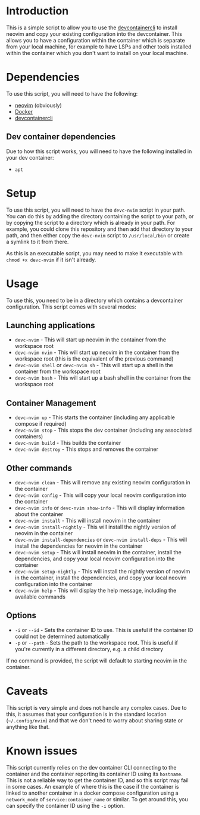 # Introduction

This is a simple script to allow you to use the [devcontainercli](https://github.com/devcontainers/cli) to install neovim and copy your existing configuration into the devcontainer. This allows you to have a configuration within the container which is separate from your local machine, for example to have LSPs and other tools installed within the container which you don't want to install on your local machine.

# Dependencies

To use this script, you will need to have the following:

- [neovim](https://neovim.io/) (obviously)
- [Docker](https://www.docker.com/)
- [devcontainercli](https://github.com/devcontainers/cli)

## Dev container dependencies

Due to how this script works, you will need to have the following installed in your dev container:

- `apt`

# Setup

To use this script, you will need to have the `devc-nvim` script in your path. You can do this by adding the directory containing the script to your path, or by copying the script to a directory which is already in your path. For example, you could clone this repository and then add that directory to your path, and then either copy the `devc-nvim` script to `/usr/local/bin` or create a symlink to it from there.

As this is an executable script, you may need to make it executable with `chmod +x devc-nvim` if it isn't already.

# Usage

To use this, you need to be in a directory which contains a devcontainer configuration. This script comes with several modes:

## Launching applications

- `devc-nvim` - This will start up neovim in the container from the workspace root
- `devc-nvim nvim` - This will start up neovim in the container from the workspace root (this is the equivalent of the previous command)
- `devc-nvim shell` or `devc-nvim sh` - This will start up a shell in the container from the workspace root
- `devc-nvim bash` - This will start up a bash shell in the container from the workspace root

## Container Management

- `devc-nvim up` - This starts the container (including any applicable compose if required)
- `devc-nvim stop` - This stops the dev container (including any associated containers)
- `devc-nvim build` - This builds the container
- `devc-nvim destroy` - This stops and removes the container

## Other commands

- `devc-nvim clean` - This will remove any existing neovim configuration in the container
- `devc-nvim config` - This will copy your local neovim configuration into the container
- `devc-nvim info` or `devc-nvim show-info` - This will display information about the container
- `devc-nvim install` - This will install neovim in the container
- `devc-nvim install-nightly` - This will install the nightly version of neovim in the container
- `devc-nvim install-dependencies` or `devc-nvim install-deps` - This will install the dependencies for neovim in the container
- `devc-nvim setup` - This will install neovim in the container, install the dependencies, and copy your local neovim configuration into the container
- `devc-nvim setup-nightly` - This will install the nightly version of neovim in the container, install the dependencies, and copy your local neovim configuration into the container
- `devc-nvim help` - This will display the help message, including the available commands

## Options

- `-i` or `--id` - Sets the container ID to use. This is useful if the container ID could not be determined automatically
- `-p` or `--path` - Sets the path to the workspace root. This is useful if you're currently in a different directory, e.g. a child directory

If no command is provided, the script will default to starting neovim in the container.

# Caveats

This script is very simple and does not handle any complex cases. Due to this, it assumes that your configuration is in the standard location (`~/.config/nvim`) and that we don't need to worry about sharing state or anything like that.

# Known issues

This script currently relies on the dev container CLI connecting to the container and the container reporting its container ID using its `hostname`. This is not a reliable way to get the container ID, and so this script may fail in some cases. An example of where this is the case if the container is linked to another container in a docker compose configuration using a `network_mode` of `service:container_name` or similar. To get around this, you can specify the container ID using the `-i` option.

